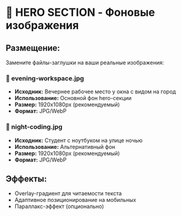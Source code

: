 # 🌅 HERO SECTION - Фоновые изображения

## Размещение:
Замените файлы-заглушки на ваши реальные изображения:

### 📸 evening-workspace.jpg
- **Исходник:** Вечернее рабочее место у окна с видом на город
- **Использование:** Основной фон hero-секции
- **Размер:** 1920x1080px (рекомендуемый)
- **Формат:** JPG/WebP

### 📸 night-coding.jpg  
- **Исходник:** Студент с ноутбуком на улице ночью
- **Использование:** Альтернативный фон
- **Размер:** 1920x1080px (рекомендуемый)
- **Формат:** JPG/WebP

## Эффекты:
- Overlay-градиент для читаемости текста
- Адаптивное позиционирование на мобильных
- Параллакс-эффект (опционально)
